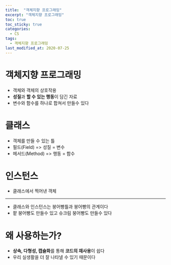 ```yaml
---
title:  "객체지향 프로그래밍"
excerpt: "객체지향 프로그래밍"
toc: true
toc_sticky: true
categories:
  - CS
tags:
  - 객체지향 프로그래밍 
last_modified_at: 2020-07-25
---
```


# 객체지향 프로그래밍

* 객체와 객체의 상호작용
* **성질**과 **할 수 있는 행동**이 담긴 자료
* 변수와 함수를 하나로 합쳐서 만들수 있다

# 클래스

* 객체를 만들 수 있는 틀
* 필드(Field) => 성질 = 변수
* 메서드(Method) => 행동 = 함수

# 인스턴스

* 클래스에서 찍어낸 객체

---

* 클래스와 인스턴스는 붕어빵틀과 붕어빵의 관계이다
* 팥 붕어빵도 만들수 있고 슈크림 붕어빵도 만들수 있다

# 왜 사용하는가?

* **상속, 다형성, 캡슐화**를 통해 **코드의 재사용**이 쉽다
* 우리 실생활을 더 잘 나타낼 수 있기 때문이다
